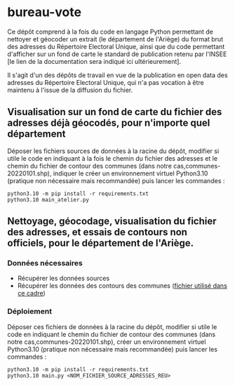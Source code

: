 # bureau-vote

Ce dépôt comprend à la fois du code en langage Python permettant de nettoyer et géocoder un extrait (le département de l'Ariège) du format brut des adresses du Répertoire Electoral Unique, ainsi que du code permettant d'afficher sur un fond de carte le standard de publication retenu par l'INSEE [le lien de la documentation sera indiqué ici ultérieurement].

Il s'agit d'un des dépôts de travail en vue de la publication en open data des adresses du Répertoire Electoral Unique, qui n'a pas vocation à être maintenu à l'issue de la diffusion du fichier.

## Visualisation sur un fond de carte du fichier des adresses déjà géocodés, pour n'importe quel département

Déposer les fichiers sources de données à la racine du dépôt, modifier si utile le code en indiquant à la fois le chemin du fichier des adresses et le chemin du fichier de contour des communes (dans notre cas,communes-20220101.shp), indiquer le  créer un environnement virtuel Python3.10 (pratique non nécessaire mais recommandée) puis lancer les commandes :

```
python3.10 -m pip install -r requirements.txt
python3.10 main_atelier.py
```

## Nettoyage, géocodage, visualisation du fichier des adresses, et essais de contours non officiels, pour le département de l'Ariège.

### Données nécessaires

- Récupérer les données sources
- Récupérer les données des contours des communes ([fichier utilisé dans ce cadre](https://www.data.gouv.fr/fr/datasets/decoupage-administratif-communal-francais-issu-d-openstreetmap/))

### Déploiement

Déposer ces fichiers de données à la racine du dépôt, modifier si utile le code en indiquant le chemin du fichier de contour des communes (dans notre cas,communes-20220101.shp), créer un environnement virtuel Python3.10 (pratique non nécessaire mais recommandée) puis lancer les commandes :

```
python3.10 -m pip install -r requirements.txt
python3.10 main.py <NOM_FICHIER_SOURCE_ADRESSES_REU>
```
